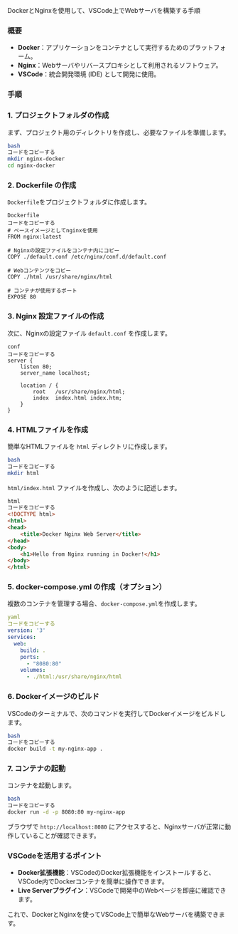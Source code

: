 DockerとNginxを使用して、VSCode上でWebサーバを構築する手順

### 概要

- **Docker**：アプリケーションをコンテナとして実行するためのプラットフォーム。
- **Nginx**：Webサーバやリバースプロキシとして利用されるソフトウェア。
- **VSCode**：統合開発環境 (IDE) として開発に使用。

### 手順

### 1. **プロジェクトフォルダの作成**

まず、プロジェクト用のディレクトリを作成し、必要なファイルを準備します。

```bash
bash
コードをコピーする
mkdir nginx-docker
cd nginx-docker
```

### 2. **Dockerfile の作成**

`Dockerfile`をプロジェクトフォルダに作成します。

```
Dockerfile
コードをコピーする
# ベースイメージとしてnginxを使用
FROM nginx:latest

# Nginxの設定ファイルをコンテナ内にコピー
COPY ./default.conf /etc/nginx/conf.d/default.conf

# Webコンテンツをコピー
COPY ./html /usr/share/nginx/html

# コンテナが使用するポート
EXPOSE 80
```

### 3. **Nginx 設定ファイルの作成**

次に、Nginxの設定ファイル `default.conf` を作成します。

```
conf
コードをコピーする
server {
    listen 80;
    server_name localhost;

    location / {
        root   /usr/share/nginx/html;
        index  index.html index.htm;
    }
}
```

### 4. **HTMLファイルを作成**

簡単なHTMLファイルを `html` ディレクトリに作成します。

```bash
bash
コードをコピーする
mkdir html
```

`html/index.html` ファイルを作成し、次のように記述します。

```html
html
コードをコピーする
<!DOCTYPE html>
<html>
<head>
    <title>Docker Nginx Web Server</title>
</head>
<body>
    <h1>Hello from Nginx running in Docker!</h1>
</body>
</html>
```

### 5. **docker-compose.yml の作成（オプション）**

複数のコンテナを管理する場合、`docker-compose.yml`を作成します。

```yaml
yaml
コードをコピーする
version: '3'
services:
  web:
    build: .
    ports:
      - "8080:80"
    volumes:
      - ./html:/usr/share/nginx/html
```

### 6. **Dockerイメージのビルド**

VSCodeのターミナルで、次のコマンドを実行してDockerイメージをビルドします。

```bash
bash
コードをコピーする
docker build -t my-nginx-app .
```

### 7. **コンテナの起動**

コンテナを起動します。

```bash
bash
コードをコピーする
docker run -d -p 8080:80 my-nginx-app
```

ブラウザで `http://localhost:8080` にアクセスすると、Nginxサーバが正常に動作していることが確認できます。

### VSCodeを活用するポイント

- **Docker拡張機能**：VSCodeのDocker拡張機能をインストールすると、VSCode内でDockerコンテナを簡単に操作できます。
- **Live Serverプラグイン**：VSCodeで開発中のWebページを即座に確認できます。

これで、DockerとNginxを使ってVSCode上で簡単なWebサーバを構築できます。
